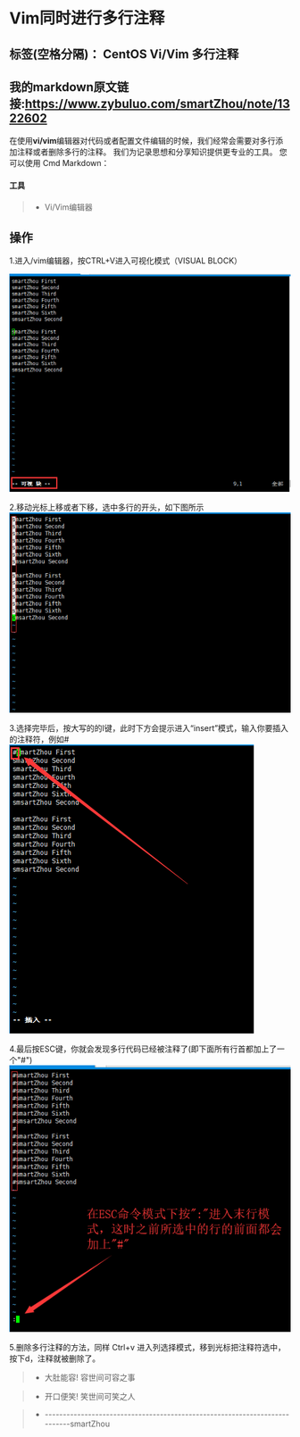 ﻿#  Vim同时进行多行注释

标签(空格分隔)： CentOS Vi/Vim 多行注释
--------------
我的markdown原文链接:https://www.zybuluo.com/smartZhou/note/1322602
---
在使用**vi/vim**编辑器对代码或者配置文件编辑的时候，我们经常会需要对多行添加注释或者删除多行的注释。 我们为记录思想和分享知识提供更专业的工具。 您可以使用 Cmd Markdown：

#### 工具
> * Vi/Vim编辑器

## 操作
1.进入/vim编辑器，按CTRL+V进入可视化模式（VISUAL BLOCK）

![Ctrl+V可视界面](https://raw.githubusercontent.com/smartZdw/image-/master/img/1.png)

2.移动光标上移或者下移，选中多行的开头，如下图所示
![上下选中行](https://raw.githubusercontent.com/smartZdw/image-/master/img/2.png)

3.选择完毕后，按大写的的I键，此时下方会提示进入“insert”模式，输入你要插入的注释符，例如#
![](https://raw.githubusercontent.com/smartZdw/image-/master/img/3.png)

4.最后按ESC键，你就会发现多行代码已经被注释了(即下面所有行首都加上了一个"#")
![](https://raw.githubusercontent.com/smartZdw/image-/master/img/4.png)

5.删除多行注释的方法，同样 Ctrl+v 进入列选择模式，移到光标把注释符选中，按下d，注释就被删除了。




>* 大肚能容!      容世间可容之事

>* 开口便笑!      笑世间可笑之人

>* ---------------------------------------------------------------------------smartZhou
